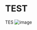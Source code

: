 # TEST
TES
![image](https://github.com/ram1234-cell/TEST/assets/85500693/9c74a3d9-d082-4b32-836a-604dce365a68)
